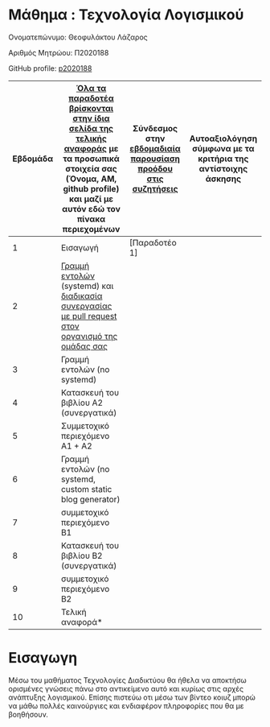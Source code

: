 # Μάθημα : Τεχνολογία Λογισμικού

Ονοματεπώνυμο: Θεοφυλάκτου Λάζαρος </br>

Αριθμός Μητρώου: Π2020188 </br>

GitHub profile:  [p2020188](https://github.com/P2020188)

| Εβδομάδα | [Όλα τα παραδοτέα βρίσκονται στην ίδια σελίδα της τελικής αναφοράς](https://epidrome.github.io/teaching/deliverables/) με τα προσωπικά στοιχεία σας (Όνομα, ΑΜ, github profile) και μαζί με αυτόν εδώ τον πίνακα περιεχομένων | Σύνδεσμος στην [εβδομαδιαία παρουσίαση προόδου στις συζητήσεις](https://github.com/courses-ionio/help/discussions/categories/show-and-tell) | Αυτοαξιολόγηση σύμφωνα με τα κριτήρια της αντίστοιχης άσκησης |
| --- | --- | --- | --- |
| 1 | Εισαγωγή |[Παραδοτέο 1] | |
| 2 | [Γραμμή εντολών](https://epidrome.github.io/teaching/cli) (systemd) και [διαδικασία συνεργασίας με pull request στον οργανισμό της ομάδας σας](https://epidrome.github.io/teaching/team) | | |
| 3 | Γραμμή εντολών (no systemd) | | |
| 4 | Κατασκευή του βιβλίου Α2 (συνεργατικά) | | |
| 5 | Συμμετοχικό περιεχόμενο A1 + A2 | | |
| 6 | Γραμμή εντολών (no systemd, custom static blog generator) | | |
| 7 | συμμετοχικό περιεχόμενο B1 | | |
| 8 | Κατασκευή του βιβλίου Β2 (συνεργατικά) | | |
| 9 | συμμετοχικό περιεχόμενο B2 | | |
| 10 | Τελική αναφορά* | | |

# Εισαγωγη
Μέσω του μαθήματος Τεχνολογίες Διαδικτύου θα ήθελα να αποκτήσω ορισμένες γνώσεις πάνω στο αντικείμενο αυτό και κυρίως στις αρχές ανάπτυξης λογισμικού. Επίσης πιστεύω οτι μέσω των βίντεο κοιυζ μπορώ να μάθω πολλές καινούργιες και ενδιαφέρον πληροφορίες που θα με βοηθήσουν. 
